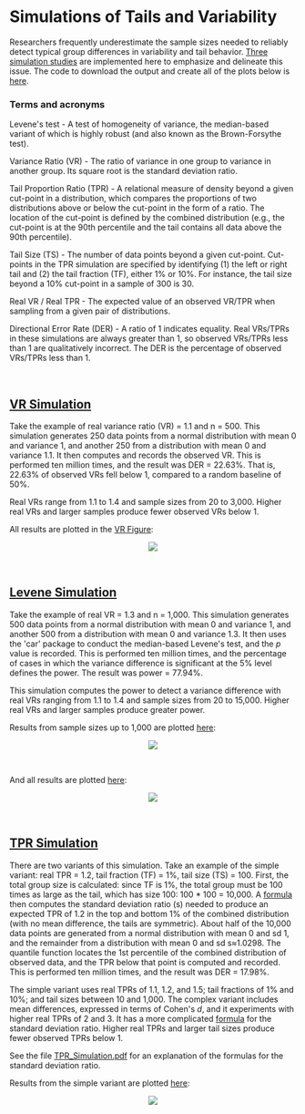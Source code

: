 # Simulations of Tails and Variability
Researchers frequently underestimate the sample sizes needed to reliably detect typical group differences in variability and tail behavior. [Three simulation studies](https://github.com/rjwthree/Tail_Simulations/blob/master/Simulations.R) are implemented here to emphasize and delineate this issue. The code to download the output and create all of the plots below is [here](https://github.com/rjwthree/Tail_Simulations/blob/master/Sims%20Visualization.R).

### Terms and acronyms

Levene's test - A test of homogeneity of variance, the median-based variant of which is highly robust (and also known as the Brown-Forsythe test).

Variance Ratio (VR) - The ratio of variance in one group to variance in another group. Its square root is the standard deviation ratio.

Tail Proportion Ratio (TPR) - A relational measure of density beyond a given cut-point in a distribution, which compares the proportions of two distributions above or below the cut-point in the form of a ratio. The location of the cut-point is defined by the combined distribution (e.g., the cut-point is at the 90th percentile and the tail contains all data above the 90th percentile).

Tail Size (TS) - The number of data points beyond a given cut-point. Cut-points in the TPR simulation are specified by identifying (1) the left or right tail and (2) the tail fraction (TF), either 1% or 10%. For instance, the tail size beyond a 10% cut-point in a sample of 300 is 30.

Real VR / Real TPR - The expected value of an observed VR/TPR when sampling from a given pair of distributions.

Directional Error Rate (DER) - A ratio of 1 indicates equality. Real VRs/TPRs in these simulations are always greater than 1, so observed VRs/TPRs less than 1 are qualitatively incorrect. The DER is the percentage of observed VRs/TPRs less than 1.

&nbsp;

## [VR Simulation](https://github.com/rjwthree/Tail_Simulations/blob/master/Simulations.R#L9)
Take the example of real variance ratio (VR) = 1.1 and n = 500. This simulation generates 250 data points from a normal distribution with mean 0 and variance 1, and another 250 from a distribution with mean 0 and variance 1.1. It then computes and records the observed VR. This is performed ten million times, and the result was DER = 22.63%. That is, 22.63% of observed VRs fell below 1, compared to a random baseline of 50%.

Real VRs range from 1.1 to 1.4 and sample sizes from 20 to 3,000. Higher real VRs and larger samples produce fewer observed VRs below 1.

All results are plotted in the [VR Figure](https://raw.githubusercontent.com/rjwthree/Tail_Simulations/master/VR%20Figure.png):

<p align="center">
<img src="https://github.com/rjwthree/Tail_Simulations/blob/master/VR%20Figure.png"/>
</p>

&nbsp;

## [Levene Simulation](https://github.com/rjwthree/Tail_Simulations/blob/master/Simulations.R#L59)
Take the example of real VR = 1.3 and n = 1,000. This simulation generates 500 data points from a normal distribution with mean 0 and variance 1, and another 500 from a distribution with mean 0 and variance 1.3. It then uses the 'car' package to conduct the median-based Levene's test, and the _p_ value is recorded. This is performed ten million times, and the percentage of cases in which the variance difference is significant at the 5% level defines the power. The result was power = 77.94%.

This simulation computes the power to detect a variance difference with real VRs ranging from 1.1 to 1.4 and sample sizes from 20 to 15,000. Higher real VRs and larger samples produce greater power.

Results from sample sizes up to 1,000 are plotted [here](https://raw.githubusercontent.com/rjwthree/Tail_Simulations/master/Levene%201000%20Figure.png):

<p align="center">
<img src="https://github.com/rjwthree/Tail_Simulations/blob/master/Levene%201000%20Figure.png"/>
</p>

&nbsp;

And all results are plotted [here](https://raw.githubusercontent.com/rjwthree/Tail_Simulations/master/Levene%2015000%20figure.png):

<p align="center">
<img src="https://github.com/rjwthree/Tail_Simulations/blob/master/Levene%2015000%20figure.png"/>
</p>

&nbsp;

## [TPR Simulation](https://github.com/rjwthree/Tail_Simulations/blob/master/Simulations.R#L115)
There are two variants of this simulation. Take an example of the simple variant: real TPR = 1.2, tail fraction (TF) = 1%, tail size (TS) = 100. First, the total group size is calculated: since TF is 1%, the total group must be 100 times as large as the tail, which has size 100: 100 * 100 = 10,000. A [formula](https://github.com/rjwthree/Tail_Simulations/blob/master/TPR_simulation.pdf) then computes the standard deviation ratio (s) needed to produce an expected TPR of 1.2 in the top and bottom 1% of the combined distribution (with no mean difference, the tails are symmetric). About half of the 10,000 data points are generated from a normal distribution with mean 0 and sd 1, and the remainder from a distribution with mean 0 and sd s≈1.0298. The quantile function locates the 1st percentile of the combined distribution of observed data, and the TPR below that point is computed and recorded. This is performed ten million times, and the result was DER = 17.98%.

The simple variant uses real TPRs of 1.1, 1.2, and 1.5; tail fractions of 1% and 10%; and tail sizes between 10 and 1,000. The complex variant includes mean differences, expressed in terms of Cohen's _d_, and it experiments with higher real TPRs of 2 and 3. It has a more complicated [formula](https://github.com/rjwthree/Tail_Simulations/blob/master/TPR_simulation.pdf) for the standard deviation ratio. Higher real TPRs and larger tail sizes produce fewer observed TPRs below 1.

See the file [TPR_Simulation.pdf](https://github.com/rjwthree/Tail_Simulations/blob/master/TPR_simulation.pdf) for an explanation of the formulas for the standard deviation ratio.

Results from the simple variant are plotted [here](https://raw.githubusercontent.com/rjwthree/Tail_Simulations/master/TPR%20Figure.png):

<p align="center">
<img src="https://github.com/rjwthree/Tail_Simulations/blob/master/TPR%20Figure.png"/>
</p>
